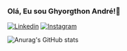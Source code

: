 ### Olá, Eu sou Ghyorgthon André!👋
[![Linkedin](https://img.shields.io/badge/LinkedIn-0077B5?style=for-the-badge&logo=linkedin&logoColor=white)](https://www.linkedin.com/in/ghyorgthon-andré-b963a4280/)
[![Instagram](https://img.shields.io/badge/Instagram-E4405F?style=for-the-badge&logo=instagram&logoColor=white)](https://www.instagram.com/gh.andre_/)

![Anurag's GitHub stats](https://github-readme-stats.vercel.app/api?username=Ghyorgthon&show_icons=true&theme=dark)
